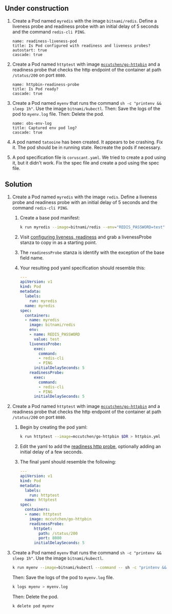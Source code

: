 
## Under construction

1. Create a Pod named `myredis` with the image `bitnami/redis`. Define a liveness probe and readiness probe with an initial delay of 5 seconds and the command `redis-cli PING`.

    ```examiner:execute-test
    name: readiness-liveness-pod
    title: Is Pod configured with readiness and liveness probes?
    autostart: true
    cascade: true
    ```

1. Create a Pod named `httptest` with image [`mccutchen/go-httpbin`](https://github.com/mccutchen/go-httpbin) and a readiness probe that checks the http endpoint of the container at path `/status/200` on port `8080`.

    ```examiner:execute-test
    name: httpbin-readiness-probe
    title: Is Pod ready?
    cascade: true
    ```

1. Create a Pod named `myenv` that runs the command `sh -c "printenv && sleep 1h"`. Use the image `bitnami/kubectl`.
    Then: Save the logs of the pod to `myenv.log` file.
    Then: Delete the pod.

    ```examiner:execute-test
    name: obs-env-log
    title: Captured env pod log?
    cascade: true
    ```

1. A pod named `tatooine` has been created. It appears to be crashing. Fix it. The pod should be in running state. Recreate the pods if necessary.

1. A pod specification file is `coruscant.yaml`. We tried to create a pod using it, but it didn't work. Fix the spec file and create a pod using the spec file.

## Solution

1. Create a Pod named `myredis` with the image `redis`. Define a liveness probe and readiness probe with an initial delay of 5 seconds and the command `redis-cli PING`.

    1. Create a base pod manifest:

        ```bash
        k run myredis --image=bitnami/redis --env="REDIS_PASSWORD=test" $DR > myredis.yaml
        ```

    1. Visit [configuring liveness, readiness](https://kubernetes.io/docs/tasks/configure-pod-container/configure-liveness-readiness-startup-probes/) and grab a livenessProbe stanza to copy in as a starting point.

    1. The `readinessProbe` stanza is identify with the exception of the base field name.

    1. Your resulting pod yaml specification should resemble this:

        ```yaml
        ---
        apiVersion: v1
        kind: Pod
        metadata:
          labels:
            run: myredis
          name: myredis
        spec:
          containers:
          - name: myredis
            image: bitnami/redis
            env:
            - name: REDIS_PASSWORD
              value: test
            livenessProbe:
              exec:
                command:
                - redis-cli
                - PING
              initialDelaySeconds: 5
            readinessProbe:
              exec:
                command:
                - redis-cli
                - PING
              initialDelaySeconds: 5
        ```

1. Create a Pod named `httptest` with image [`mccutchen/go-httpbin`](https://github.com/mccutchen/go-httpbin) and a readiness probe that checks the http endpoint of the container at path `/status/200` on port `8080`.

    1. Begin by creating the pod yaml:

        ```bash
        k run httptest --image=mccutchen/go-httpbin $DR > httpbin.yml
        ```

    1. Edit the yaml to add the [readiness http probe](https://kubernetes.io/docs/tasks/configure-pod-container/configure-liveness-readiness-startup-probes/#http-probes), optionally adding an initial delay of a few seconds.

    1. The final yaml should resemble the following:

        ```yaml
        ---
        apiVersion: v1
        kind: Pod
        metadata:
          labels:
            run: httptest
          name: httptest
        spec:
          containers:
          - name: httptest
            image: mccutchen/go-httpbin
            readinessProbe:
              httpGet:
                path: /status/200
                port: 8080
              initialDelaySeconds: 5
        ```

1. Create a Pod named `myenv` that runs the command `sh -c "printenv && sleep 1h"`. Use the image `bitnami/kubectl`.

    ```bash
    k run myenv --image=bitnami/kubectl --command -- sh -c "printenv && sleep 1h"
    ```

    Then: Save the logs of the pod to `myenv.log` file.

    ```bash
    k logs myenv > myenv.log
    ```

    Then: Delete the pod.

    ```bash
    k delete pod myenv
    ```
